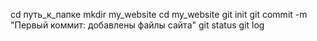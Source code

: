 cd путь_к_папке
mkdir my_website
cd my_website
git init
git commit -m "Первый коммит: добавлены файлы сайта"
git status
git log
